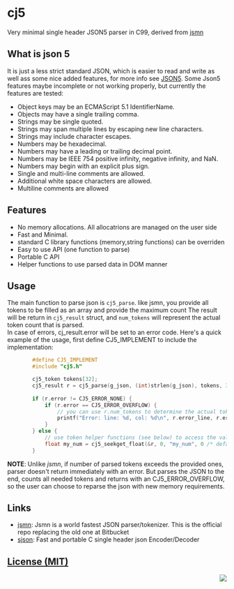 # cj5
Very minimal single header JSON5 parser in C99, derived from [jsmn](https://github.com/zserge/jsmn)

## What is json 5
It is just a less strict standard JSON, which is easier to read and write as well ass some nice added features, for more info see [JSON5](https://json5.org/). Some Json5 features maybe incomplete or not working properly, but currently the features are tested:
- Object keys may be an ECMAScript 5.1 IdentifierName.
- Objects may have a single trailing comma.
- Strings may be single quoted.
- Strings may span multiple lines by escaping new line characters.
- Strings may include character escapes.
- Numbers may be hexadecimal.
- Numbers may have a leading or trailing decimal point.
- Numbers may be IEEE 754 positive infinity, negative infinity, and NaN.
- Numbers may begin with an explicit plus sign.
- Single and multi-line comments are allowed.
- Additional white space characters are allowed.
- Multiline comments are allowed


## Features
- No memory allocations. All allocatrions are managed on the user side
- Fast and Minimal. 
- standard C library functions (memory,string functions) can be overriden
- Easy to use API (one function to parse)
- Portable C API
- Helper functions to use parsed data in DOM manner

## Usage
The main function to parse json is `cj5_parse`. like jsmn, you provide all tokens to be filled as an array and provide the maximum count
The result will be return in `cj5_result` struct, and `num_tokens` will represent the actual token count that is parsed.  
In case of errors, cj_result.error will be set to an error code. Here's a quick example of the usage, first define CJ5_IMPLEMENT to include the implementation:

```c  
        #define CJ5_IMPLEMENT
        #include "cj5.h"

        cj5_token tokens[32];
        cj5_result r = cj5_parse(g_json, (int)strlen(g_json), tokens, 32);
        
        if (r.error != CJ5_ERROR_NONE) {
            if (r.error == CJ5_ERROR_OVERFLOW) {
                // you can use r.num_tokens to determine the actual token count and reparse
                printf("Error: line: %d, col: %d\n", r.error_line, r.error_code);    
            }
        } else {
            // use token helper functions (see below) to access the values 
            float my_num = cj5_seekget_float(&r, 0, "my_num", 0 /* default value if not found*/ );
        } 
```

**NOTE**: Unlike _jsmn_, if number of parsed tokens exceeds the provided ones, parser doesn't return immediately with an error.
          But parses the JSON to the end, counts all needed tokens and returns with an CJ5_ERROR_OVERFLOW, so the user can 
          choose to reparse the json with new memory requirements.

## Links
- [jsmn](https://github.com/zserge/jsmn): Jsmn is a world fastest JSON parser/tokenizer. This is the official repo replacing the old one at Bitbucket
- [sjson](https://github.com/septag/sjson): Fast and portable C single header json Encoder/Decoder


[License (MIT)](https://github.com/septag/cj5/blob/master/LICENSE)
--------------------------------------------------------------------------

<a href="http://opensource.org/licenses/MIT" target="_blank">
<img align="right" src="http://opensource.org/trademarks/opensource/OSI-Approved-License-100x137.png">

